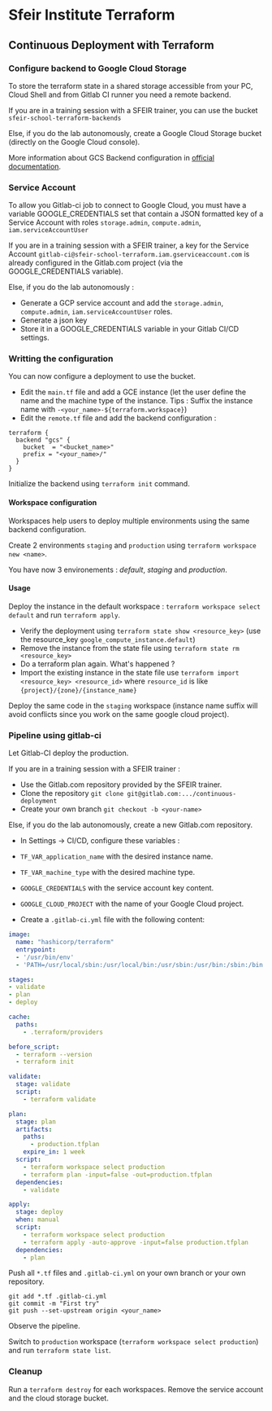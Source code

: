 # Sfeir Institute Terraform

## Continuous Deployment with Terraform

### Configure backend to Google Cloud Storage

To store the terraform state in a shared storage accessible from your PC, Cloud Shell and from Gitlab CI runner you need a remote backend.

If you are in a training session with a SFEIR trainer, you can use the bucket `sfeir-school-terraform-backends`

Else, if you do the lab autonomously, create a Google Cloud Storage bucket (directly on the Google Cloud console).

More information about GCS Backend configuration in [official documentation](https://www.terraform.io/docs/backends/types/gcs.html).

### Service Account

To allow you Gitlab-ci job to connect to Google Cloud, you must have a variable GOOGLE_CREDENTIALS set that contain a JSON formatted key of a Service Account with roles `storage.admin`, `compute.admin`, `iam.serviceAccountUser`

If you are in a training session with a SFEIR trainer, a key for the Service Account `gitlab-ci@sfeir-school-terraform.iam.gserviceaccount.com` is already configured in the Gitlab.com project (via the GOOGLE_CREDENTIALS variable).

Else, if you do the lab autonomously :
- Generate a GCP service account and add the `storage.admin`, `compute.admin`, `iam.serviceAccountUser` roles.
- Generate a json key
- Store it in a GOOGLE_CREDENTIALS variable in your Gitlab CI/CD settings.

### Writting the configuration

You can now configure a deployment to use the bucket.

- Edit the `main.tf` file and add a GCE instance (let the user define the name and the machine type of the instance. Tips : Suffix the instance name with `-<your_name>-${terraform.workspace}`)
- Edit the `remote.tf` file and add the backend configuration :

```hcl
terraform {
  backend "gcs" {
    bucket  = "<bucket_name>"
    prefix = "<your_name>/"
  }
}
```

Initialize the backend using `terraform init` command.

#### Workspace configuration

Workspaces help users to deploy multiple environments using the same backend configuration.

Create 2 environments `staging` and `production` using `terraform workspace new <name>`.

You have now 3 environements : *default*, *staging* and *production*.

#### Usage

Deploy the instance in the default workspace : `terraform workspace select default` and run `terraform apply`.

- Verify the deployment using `terraform state show <resource_key>` (use the resource_key `google_compute_instance.default`)
- Remove the instance from the state file using `terraform state rm <resource_key>`
- Do a terraform plan again. What's happened  ?
- Import the existing instance in the state file use `terraform import <resource_key> <resource_id>` where `resource_id` is like `{project}/{zone}/{instance_name}`

Deploy the same code in the `staging` workspace (instance name suffix will avoid conflicts since you work on the same google cloud project).

### Pipeline using gitlab-ci

Let Gitlab-CI deploy the production.

If you are in a training session with a SFEIR trainer : 
- Use the Gitlab.com repository provided by the SFEIR trainer.
- Clone the repository `git clone git@gitlab.com:.../continuous-deployment`
- Create your own branch `git checkout -b <your-name>`

Else, if you do the lab autonomously, create a new Gitlab.com repository. 
 - In Settings -> CI/CD, configure these variables :
  - `TF_VAR_application_name` with the desired instance name.
  - `TF_VAR_machine_type` with the desired machine type.
  - `GOOGLE_CREDENTIALS` with the service account key content.
  - `GOOGLE_CLOUD_PROJECT` with the name of your Google Cloud project.

- Create a `.gitlab-ci.yml` file with the following content:

```yaml
image:
  name: "hashicorp/terraform"
  entrypoint:
  - '/usr/bin/env'
  - 'PATH=/usr/local/sbin:/usr/local/bin:/usr/sbin:/usr/bin:/sbin:/bin'

stages:
- validate
- plan
- deploy

cache:
  paths:
    - .terraform/providers

before_script:
  - terraform --version
  - terraform init

validate:
  stage: validate
  script:
    - terraform validate

plan:
  stage: plan
  artifacts:
    paths:
      - production.tfplan
    expire_in: 1 week
  script:
    - terraform workspace select production
    - terraform plan -input=false -out=production.tfplan
  dependencies:
    - validate

apply:
  stage: deploy
  when: manual
  script:
    - terraform workspace select production
    - terraform apply -auto-approve -input=false production.tfplan
  dependencies:
    - plan
```

Push all `*.tf` files and `.gitlab-ci.yml` on your own branch or your own repository.

```shell
git add *.tf .gitlab-ci.yml
git commit -m "First try"
git push --set-upstream origin <your_name>
```

Observe the pipeline.

Switch to `production` workspace (`terraform workspace select production`) and run `terraform state list`.

### Cleanup

Run a `terraform destroy` for each workspaces.
Remove the service account and the cloud storage bucket.
